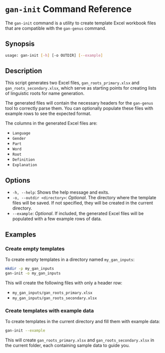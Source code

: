# `gan-init` Command Reference

The `gan-init` command is a utility to create template Excel workbook files that are compatible with the `gan-genus` command.

## Synopsis

```bash
usage: gan-init [-h] [-o OUTDIR] [--example]
```

## Description

This script generates two Excel files, `gan_roots_primary.xlsx` and `gan_roots_secondary.xlsx`, which serve as starting points for creating lists of linguistic roots for name generation.

The generated files will contain the necessary headers for the `gan-genus` tool to correctly parse them. You can optionally populate these files with example rows to see the expected format.

The columns in the generated Excel files are:
- `Language`
- `Gender`
- `Part`
- `Word`
- `Root`
- `Definition`
- `Explanation`

## Options

*   `-h, --help`: Shows the help message and exits.
*   `-o, --outdir <directory>`: *Optional*. The directory where the template files will be saved. If not specified, they will be created in the current directory.
*   `--example`: *Optional*. If included, the generated Excel files will be populated with a few example rows of data.

## Examples

### Create empty templates

To create empty templates in a directory named `my_gan_inputs`:

```bash
mkdir -p my_gan_inputs
gan-init -o my_gan_inputs
```

This will create the following files with only a header row:
*   `my_gan_inputs/gan_roots_primary.xlsx`
*   `my_gan_inputs/gan_roots_secondary.xlsx`

### Create templates with example data

To create templates in the current directory and fill them with example data:

```bash
gan-init --example
```

This will create `gan_roots_primary.xlsx` and `gan_roots_secondary.xlsx` in the current folder, each containing sample data to guide you.
